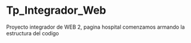 # Tp_Integrador_Web
Proyecto integrador de WEB 2, pagina hospital
comenzamos armando la estructura del codigo
